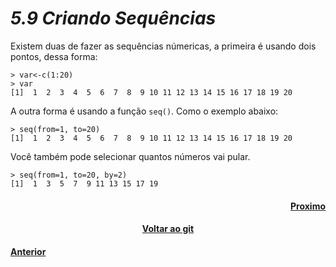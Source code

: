 <h1><b><i>5.9 Criando Sequências</i></b></h1>
<p>Existem duas de fazer as sequências númericas, a primeira é usando dois pontos, dessa forma:

    > var<-c(1:20)
    > var
    [1]  1  2  3  4  5  6  7  8  9 10 11 12 13 14 15 16 17 18 19 20

<p>A outra forma é usando a função <code>seq()</code>. Como o exemplo abaixo:</p>

    > seq(from=1, to=20)
    [1]  1  2  3  4  5  6  7  8  9 10 11 12 13 14 15 16 17 18 19 20

<p>Você também pode selecionar quantos números vai pular.</p>

    > seq(from=1, to=20, by=2)
    [1]  1  3  5  7  9 11 13 15 17 19


<h4 align="Right"><a href="">Proximo</a></h4>
<h4 align="Center"><a href="https://github.com/SaLandini/r4noobs">Voltar ao git</a></h4>
<h4><a href="https://github.com/SaLandini/r4noobs/blob/master/estrutura_dados/attach_detach_with.md">Anterior</a></h4>